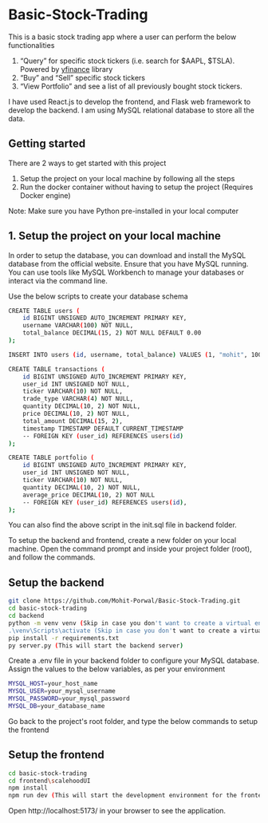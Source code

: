 # Basic-Stock-Trading

This is a basic stock trading app where a user can perform the below functionalities

1. “Query” for specific stock tickers (i.e. search for $AAPL, $TSLA). Powered by [yfinance](https://pypi.org/project/yfinance/) library
2. “Buy” and “Sell” specific stock tickers
3. “View Portfolio” and see a list of all previously bought stock tickers.

I have used React.js to develop the frontend, and Flask web framework to develop the backend. I am using MySQL relational database to store all the data.

## Getting started

There are 2 ways to get started with this project

1. Setup the project on your local machine by following all the steps
2. Run the docker container without having to setup the project (Requires Docker engine)

Note: Make sure you have Python pre-installed in your local computer

## 1. Setup the project on your local machine

In order to setup the database, you can download and install the MySQL database from the official website.
Ensure that you have MySQL running. You can use tools like MySQL Workbench to manage your databases or interact via the command line.

Use the below scripts to create your database schema

```bash
CREATE TABLE users (
    id BIGINT UNSIGNED AUTO_INCREMENT PRIMARY KEY,
    username VARCHAR(100) NOT NULL,
    total_balance DECIMAL(15, 2) NOT NULL DEFAULT 0.00
);

INSERT INTO users (id, username, total_balance) VALUES (1, "mohit", 10000.00), (2, "aakash", 10000.00);

CREATE TABLE transactions (
    id BIGINT UNSIGNED AUTO_INCREMENT PRIMARY KEY,
    user_id INT UNSIGNED NOT NULL,
    ticker VARCHAR(10) NOT NULL,
    trade_type VARCHAR(4) NOT NULL,
    quantity DECIMAL(10, 2) NOT NULL,
    price DECIMAL(10, 2) NOT NULL,
    total_amount DECIMAL(15, 2),
    timestamp TIMESTAMP DEFAULT CURRENT_TIMESTAMP
    -- FOREIGN KEY (user_id) REFERENCES users(id)
);

CREATE TABLE portfolio (
    id BIGINT UNSIGNED AUTO_INCREMENT PRIMARY KEY,
    user_id INT UNSIGNED NOT NULL,
    ticker VARCHAR(10) NOT NULL,
    quantity DECIMAL(10, 2) NOT NULL,
    average_price DECIMAL(10, 2) NOT NULL
    -- FOREIGN KEY (user_id) REFERENCES users(id),
);
```

You can also find the above script in the init.sql file in backend folder.

To setup the backend and frontend, create a new folder on your local machine.
Open the command prompt and inside your project folder (root), and follow the commands.


## Setup the backend
```bash
git clone https://github.com/Mohit-Porwal/Basic-Stock-Trading.git
cd basic-stock-trading
cd backend
python -m venv venv (Skip in case you don't want to create a virtual environment)
.\venv\Scripts\activate (Skip in case you don't want to create a virtual environment)
pip install -r requirements.txt
py server.py (This will start the backend server)
```

Create a .env file in your backend folder to configure your MySQL database. Assign the values to the below variables, as per your environment 

```bash
MYSQL_HOST=your_host_name
MYSQL_USER=your_mysql_username
MYSQL_PASSWORD=your_mysql_password
MYSQL_DB=your_database_name
```

Go back to the project's root folder, and type the below commands to setup the frontend

## Setup the frontend
```bash
cd basic-stock-trading
cd frontend\scalehoodUI
npm install
npm run dev (This will start the development environment for the frontend)
```

Open http://localhost:5173/ in your browser to see the application.
